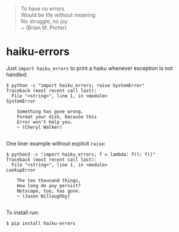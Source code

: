 > To have no errors <br>
> Would be life without meaning <br>
> No struggle, no joy <br>
> ~ (Brian M. Porter)


# haiku-errors

Just `import haiku_errors` to print a haiku whenever exception is not handled:

```console
$ python -c "import haiku_errors; raise SystemError"
Traceback (most recent call last):
  File "<string>", line 1, in <module>
SystemError
    
    Something has gone wrong.
    Format your disk, because this
    Error won't help you.
    ~ (Cheryl Walker)
    
```

One liner example without explicit `raise`:

```console
$ python3 -c "import haiku_errors; f = lambda: f(); f()"
Traceback (most recent call last):
  File "<string>", line 1, in <module>
LookupError
    
    The ten thousand things,
    How long do any persist?
    Netscape, too, has gone.
    ~ (Jason Willoughby)
    
```

To install run:

    $ pip install haiku-errors

